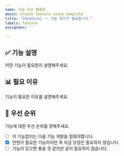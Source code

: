 ```yaml
---
name: 기능 이슈 템플릿
about: Create feature issue template
title: "[Feature] ~~ 기능 추가가 필요합니다."
labels: feature
assignees: ''

---
```


## :white_check_mark: 기능 설명
어떤 기능이 필요한지 설명해주세요.

## :bar_chart: 필요 이유
기능이 필요한 이유를 설명해주세요.

## :stars: 우선 순위
기능에 대한 우선 순위를 정해주세요.
- [ ] 이 기능없이는 다음 기능 개발을 멈춰야합니다.
- [x] 언젠가 필요한 기능이지만 꼭 지금 당장은 필요하지 않습니다.
- [ ] 기능이 있으면 좋을 것 같지만 굳이 필요하지 않습니다.